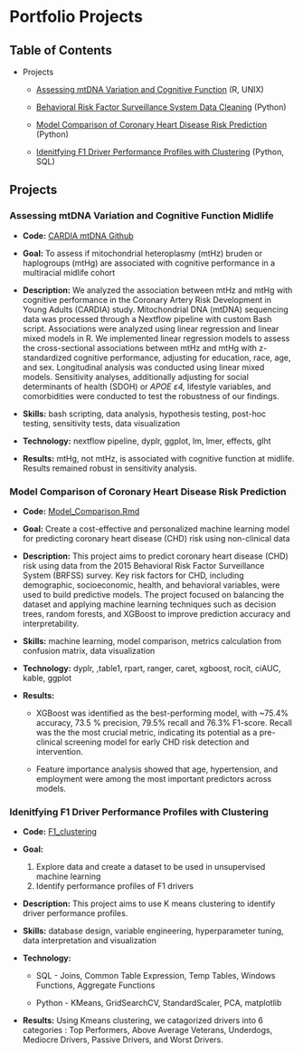 # Portfolio Projects

## Table of Contents

-   Projects

    -   [Assessing mtDNA Variation and Cognitive Function](https://github.com/daphnenyyu/Code_Portfolio?tab=readme-ov-file#assessing-mtdna-variation-and-cognitive-function-midlife) (R, UNIX)

    -   [Behavioral Risk Factor Surveillance System Data Cleaning](https://github.com/daphnenyyu/Code_Portfolio/blob/master/README.md#model-comparison-of-coronary-heart-disease-risk-prediction) (Python)

    -   [Model Comparison of Coronary Heart Disease Risk Prediction](https://github.com/daphnenyyu/Code_Portfolio/blob/master/README.md#model-comparison-of-coronary-heart-disease-risk-prediction) (Python)

    -   [Idenitfying F1 Driver Performance Profiles with Clustering](https://github.com/daphnenyyu/Code_Portfolio/blob/master/README.md#idenitfying-f1-driver-performance-profiles-with-clustering) (Python, SQL)


## Projects

### Assessing mtDNA Variation and Cognitive Function Midlife

- **Code:** [CARDIA mtDNA Github](https://github.com/AndrewsLabUCSF/mtDNAhtz_CARDIA)

- **Goal:** To assess if mitochondrial heteroplasmy (mtHz) bruden or haplogroups (mtHg) are associated with cognitive performance in a multiracial midlife cohort

- **Description:** We analyzed the association between mtHz and mtHg with cognitive performance in the Coronary Artery Risk Development in Young Adults (CARDIA) study. Mitochondrial DNA (mtDNA) sequencing data was processed through a Nextflow pipeline with custom Bash script. Associations were analyzed using linear regression and linear mixed models in R. We implemented linear regression models to assess the cross-sectional associations between mtHz and mtHg with z-standardized cognitive performance, adjusting for education, race, age, and sex. Longitudinal analysis was conducted using linear mixed models. Sensitivity analyses, additionally adjusting for social determinants of health (SDOH) or *APOE ε4,* lifestyle variables, and comorbidities were conducted to test the robustness of our findings.

- **Skills:** bash scripting, data analysis, hypothesis testing, post-hoc testing, sensitivity tests, data visualization

- **Technology:** nextflow pipeline, dyplr, ggplot, lm, lmer, effects, glht

- **Results:** mtHg, not mtHz, is associated with cognitive function at midlife. Results remained robust in sensitivity analysis.



### Model Comparison of Coronary Heart Disease Risk Prediction 

- **Code:** [Model_Comparison.Rmd](CHD_risk/ML_model_comparison/ML_Model_Comparison.Rmd)

- **Goal:** Create a cost-effective and personalized machine learning model for predicting coronary heart disease (CHD) risk using non-clinical data

- **Description:** This project aims to predict coronary heart disease (CHD) risk using data from the 2015 Behavioral Risk Factor Surveillance System (BRFSS) survey. Key risk factors for CHD, including demographic, socioeconomic, health, and behavioral variables, were used to build predictive models. The project focused on balancing the dataset and applying machine learning techniques such as decision trees, random forests, and XGBoost to improve prediction accuracy and interpretability.

- **Skills:** machine learning, model comparison, metrics calculation from confusion matrix, data visualization

- **Technology:** dyplr, ,table1, rpart, ranger, caret, xgboost, rocit, ciAUC, kable, ggplot

- **Results:**

    -   XGBoost was identified as the best-performing model, with \~75.4% accuracy, 73.5 % precision, 79.5% recall and 76.3% F1-score. Recall was the the most crucial metric, indicating its potential as a pre-clinical screening model for early CHD risk detection and intervention.
    
    -   Feature importance analysis showed that age, hypertension, and employment were among the most important predictors across models.
    


### Idenitfying F1 Driver Performance Profiles with Clustering

- **Code:** [F1_clustering](F1_clustering)

- **Goal:** 

    1. Explore data and create a dataset to be used in unsupervised machine learning 
    2. Identify performance profiles of F1 drivers

- **Description:** This project aims to use K means clustering to identify driver performance profiles. 

- **Skills:** database design, variable engineering, hyperparameter tuning, data interpretation and visualization

- **Technology:**

    - SQL - Joins, Common Table Expression, Temp Tables, Windows Functions, Aggregate Functions
    
    - Python - KMeans, GridSearchCV, StandardScaler, PCA, matplotlib

- **Results:** Using Kmeans clustering, we catagorized drivers into 6 categories : Top Performers, Above Average Veterans, Underdogs, Mediocre Drivers, Passive Drivers, and Worst Drivers. 


